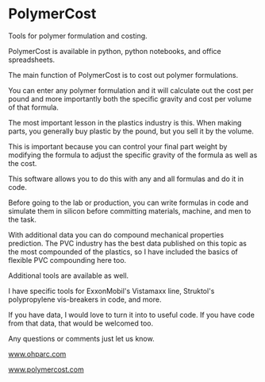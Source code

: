 # PolymerCost
Tools for polymer formulation and costing.

PolymerCost is available in python, python notebooks, and office spreadsheets.

The main function of PolymerCost is to cost out polymer formulations.

You can enter any polymer formulation and it will calculate out the cost per pound and more importantly both the specific gravity and cost per volume of that formula.

The most important lesson in the plastics industry is this.  When making parts, you generally buy plastic by the pound, but you sell it by the volume.  

This is important because you can control your final part weight by modifying the formula to adjust the specific gravity of the formula as well as the cost.

This software allows you to do this with any and all formulas and do it in code.  

Before going to the lab or production, you can write formulas in code and simulate them in silicon before committing materials, machine, and men to the task.

With additional data you can do compound mechanical properties prediction.  The PVC industry has the best data published on this topic as the most compounded of the plastics, so I have included the basics of flexible PVC compounding here too.

Additional tools are available as well.

I have specific tools for ExxonMobil's Vistamaxx line, Struktol's polypropylene vis-breakers in code, and more.

If you have data, I would love to turn it into to useful code.  If you have code from that data, that would be welcomed too.

Any questions or comments just let us know.

www.ohparc.com

www.polymercost.com

